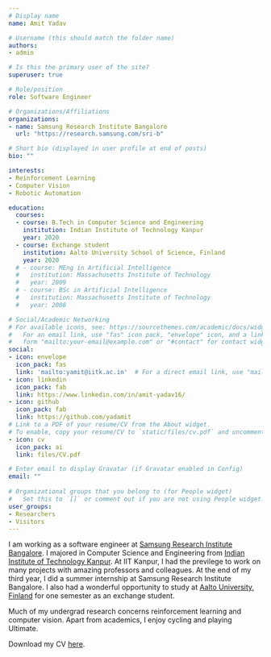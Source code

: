 ```yaml
---
# Display name
name: Amit Yadav

# Username (this should match the folder name)
authors:
- admin

# Is this the primary user of the site?
superuser: true

# Role/position
role: Software Engineer

# Organizations/Affiliations
organizations:
- name: Samsung Research Institute Bangalore
  url: "https://research.samsung.com/sri-b"

# Short bio (displayed in user profile at end of posts)
bio: ""

interests:
- Reinforcement Learning
- Computer Vision
- Robotic Automation

education:
  courses:
  - course: B.Tech in Computer Science and Engineering
    institution: Indian Institute of Technology Kanpur
    year: 2020
  - course: Exchange student
    institution: Aalto University School of Science, Finland
    year: 2020
  # - course: MEng in Artificial Intelligence
  #   institution: Massachusetts Institute of Technology
  #   year: 2009
  # - course: BSc in Artificial Intelligence
  #   institution: Massachusetts Institute of Technology
  #   year: 2008

# Social/Academic Networking
# For available icons, see: https://sourcethemes.com/academic/docs/widgets/#icons
#   For an email link, use "fas" icon pack, "envelope" icon, and a link in the
#   form "mailto:your-email@example.com" or "#contact" for contact widget.
social:
- icon: envelope
  icon_pack: fas
  link: 'mailto:yamit@iitk.ac.in'  # For a direct email link, use "mailto:test@example.org".
- icon: linkedin
  icon_pack: fab
  link: https://www.linkedin.com/in/amit-yadav16/
- icon: github
  icon_pack: fab
  link: https://github.com/yadamit
# Link to a PDF of your resume/CV from the About widget.
# To enable, copy your resume/CV to `static/files/cv.pdf` and uncomment the lines below.  
- icon: cv
  icon_pack: ai
  link: files/CV.pdf

# Enter email to display Gravatar (if Gravatar enabled in Config)
email: ""
  
# Organizational groups that you belong to (for People widget)
#   Set this to `[]` or comment out if you are not using People widget.  
user_groups:
- Researchers
- Visitors
---
```


I am working as a software engineer at [Samsung Research Institute Bangalore](https://research.samsung.com/sri-b). I majored in Computer Science and Engineering from [Indian Institute of Technology Kanpur](https://www.iitk.ac.in/). At IIT Kanpur, I had the previlege to work on many projects with amazing professors and colleagues. 
At the end of my third year, I did a summer internship at Samsung Research Institute Bangalore. I also had a wonderful opportunity to study at [Aalto University, Finland](https://www.aalto.fi/en) for one semester as an exchange student.

Much of my undergrad research concerns reinforcement learning and computer vision. Apart from academics, I enjoy cycling and playing Ultimate.

Download my CV [here](files/CV.pdf).